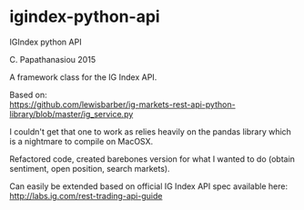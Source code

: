 # igindex-python-api
IGIndex python API

C. Papathanasiou 2015

A framework class for the IG Index API. 

Based on:
<br>
https://github.com/lewisbarber/ig-markets-rest-api-python-library/blob/master/ig_service.py

I couldn't get that one to work as relies heavily on the pandas library which is a nightmare to compile on MacOSX.

Refactored code, created barebones version for what I wanted to do (obtain sentiment, open position, search markets). 

Can easily be extended based on official IG Index API spec available here:
<br>
http://labs.ig.com/rest-trading-api-guide
